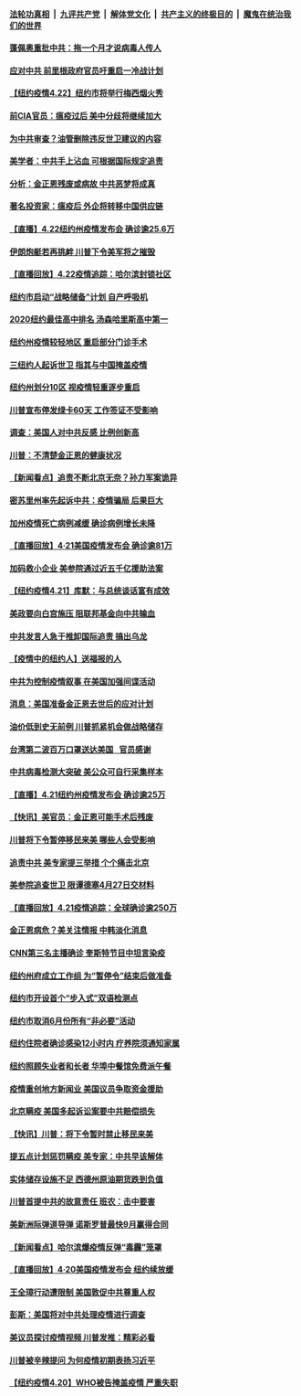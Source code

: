 ####  [法轮功真相](../../../../basic/blob/master/README.md?t=04230401) &nbsp;|&nbsp; [九评共产党](../../../../9ping.md/blob/master/README.md?t=04230401) &nbsp;|&nbsp; [解体党文化](../../../../jtdwh.md/blob/master/README.md?t=04230401)  &nbsp;|&nbsp; [共产主义的终极目的](../../../../gczydzjmd.md/blob/master/README.md?t=04230401) &nbsp;|&nbsp; [魔鬼在统治我们的世界](../../../../mgztzwmdsj.md/blob/master/README.md?t=04230401) 

#### [蓬佩奥重批中共：拖一个月才说病毒人传人](../pages/nsc412/n12053159.md?t=04230401) 

#### [应对中共 前里根政府官员吁重启一冷战计划](../pages/nsc412/n12053125.md?t=04230401) 

#### [【纽约疫情4.22】纽约市将举行梅西烟火秀](../pages/nsc412/n12052109.md?t=04230401) 

#### [前CIA官员：瘟疫过后 美中分歧将继续加大](../pages/nsc412/n12052795.md?t=04230401) 

#### [为中共审查？油管删除违反世卫建议的内容](../pages/nsc412/n12052815.md?t=04230401) 

#### [美学者：中共手上沾血 可根据国际规定追责](../pages/nsc412/n12052699.md?t=04230401) 

#### [分析：金正恩残废或病故 中共恶梦将成真](../pages/nsc412/n12052901.md?t=04230401) 

#### [著名投资家：瘟疫后 外企将转移中国供应链](../pages/nsc412/n12052757.md?t=04230401) 

#### [【直播】4.22纽约州疫情发布会 确诊逾25.6万](../pages/nsc412/n12052797.md?t=04230401) 

#### [伊朗炮艇若再挑衅 川普下令美军将之摧毁](../pages/nsc412/n12052638.md?t=04230401) 

#### [【直播回放】4.22疫情追踪：哈尔滨封锁社区](../pages/nsc412/n12052125.md?t=04230401) 

#### [纽约市启动“战略储备”计划  自产呼吸机](../pages/nsc412/n12051311.md?t=04230401) 

#### [2020纽约最佳高中排名  汤森哈里斯高中第一](../pages/nsc412/n12051295.md?t=04230401) 

#### [纽约州疫情较轻地区  重启部分门诊手术](../pages/nsc412/n12051298.md?t=04230401) 

#### [三纽约人起诉世卫  指其与中国掩盖疫情](../pages/nsc412/n12051382.md?t=04230401) 

#### [纽约州划分10区 视疫情轻重逐步重启](../pages/nsc412/n12051306.md?t=04230401) 

#### [川普宣布停发绿卡60天 工作签证不受影响](../pages/nsc412/n12051337.md?t=04230401) 

#### [调查：美国人对中共反感 比例创新高](../pages/nsc412/n12051133.md?t=04230401) 

#### [川普：不清楚金正恩的健康状况](../pages/nsc412/n12051127.md?t=04230401) 

#### [【新闻看点】追责不断北京无奈？孙力军案诡异](../pages/nsc412/n12050026.md?t=04230401) 

#### [密苏里州率先起诉中共：疫情骗局 后果巨大](../pages/nsc412/n12050604.md?t=04230401) 

#### [加州疫情死亡病例减缓 确诊病例增长未降](../pages/nsc412/n12050762.md?t=04230401) 

#### [【直播回放】4·21美国疫情发布会 确诊逾81万](../pages/nsc412/n12050506.md?t=04230401) 

#### [加码救小企业 美参院通过近五千亿援助法案](../pages/nsc412/n12050572.md?t=04230401) 

#### [【纽约疫情4.21】库默：与总统谈话富有成效](../pages/nsc412/n12049065.md?t=04230401) 

#### [美政要向白宫施压 阻联邦基金向中共输血](../pages/nsc412/n12050344.md?t=04230401) 

#### [中共发言人急于推卸国际追责 搞出乌龙](../pages/nsc412/n12050056.md?t=04230401) 

#### [【疫情中的纽约人】送福报的人](../pages/nsc412/n12050381.md?t=04230401) 

#### [中共为控制疫情叙事 在美国加强间谍活动](../pages/nsc412/n12050143.md?t=04230401) 

#### [消息：美国准备金正恩去世后的应对计划](../pages/nsc412/n12049919.md?t=04230401) 

#### [油价低到史无前例 川普抓紧机会做战略储存](../pages/nsc412/n12049686.md?t=04230401) 

#### [台湾第二波百万口罩送达美国   官员感谢](../pages/nsc412/n12049881.md?t=04230401) 

#### [中共病毒检测大突破 美公众可自行采集样本](../pages/nsc412/n12049777.md?t=04230401) 

#### [【直播】4.21纽约州疫情发布会 确诊逾25万](../pages/nsc412/n12049830.md?t=04230401) 

#### [【快讯】美官员：金正恩可能手术后残废](../pages/nsc412/n12049687.md?t=04230401) 

#### [川普将下令暂停移民来美 哪些人会受影响](../pages/nsc412/n12049619.md?t=04230401) 

#### [追责中共 美专家提三举措 个个痛击北京](../pages/nsc412/n12049531.md?t=04230401) 

#### [美参院追查世卫 限谭德塞4月27日交材料](../pages/nsc412/n12049335.md?t=04230401) 

#### [【直播回放】4.21疫情追踪：全球确诊逾250万](../pages/nsc412/n12049251.md?t=04230401) 

#### [金正恩病危？美关注情报 中韩淡化消息](../pages/nsc412/n12048735.md?t=04230401) 

#### [CNN第三名主播确诊 奎斯特节目中坦言染疫](../pages/nsc412/n12048641.md?t=04230401) 

#### [纽约州府成立工作组  为“暂停令”结束后做准备](../pages/nsc412/n12048302.md?t=04230401) 

#### [纽约市开设首个“步入式”双语检测点](../pages/nsc412/n12048281.md?t=04230401) 

#### [纽约市取消6月份所有“非必要”活动](../pages/nsc412/n12048295.md?t=04230401) 

#### [纽约住院者确诊感染12小时内 疗养院须通知家属](../pages/nsc412/n12048277.md?t=04230401) 

#### [纽约照顾失业者和长者 华埠中餐馆免费派午餐](../pages/nsc412/n12048340.md?t=04230401) 

#### [疫情重创地方新闻业 美国议员争取资金援助](../pages/nsc412/n12048112.md?t=04230401) 

#### [北京瞒疫 美国多起诉讼案要中共赔偿损失](../pages/nsc412/n12047800.md?t=04230401) 

#### [【快讯】川普：将下令暂时禁止移民来美](../pages/nsc412/n12048042.md?t=04230401) 

#### [提五点计划惩罚瞒疫 美专家：中共早该解体](../pages/nsc412/n12047186.md?t=04230401) 

#### [实体储存设施不足 西德州原油期货跌到负值](../pages/nsc412/n12047708.md?t=04230401) 

#### [川普首提中共的故意责任 班农：击中要害](../pages/nsc412/n12047604.md?t=04230401) 

#### [美新洲际弹道导弹 诺斯罗普最快9月赢得合同](../pages/nsc412/n12047578.md?t=04230401) 

#### [【新闻看点】哈尔滨爆疫情反弹“毒霾”笼罩](../pages/nsc412/n12046783.md?t=04230401) 

#### [【直播回放】4·20美国疫情发布会 纽约续放缓](../pages/nsc412/n12047171.md?t=04230401) 

#### [王全璋行动遭限制 美国敦促中共尊重人权](../pages/nsc412/n12047311.md?t=04230401) 

#### [彭斯：美国将对中共处理疫情进行调查](../pages/nsc412/n12047321.md?t=04230401) 

#### [美议员探讨疫情视频 川普发推：精彩必看](../pages/nsc412/n12047166.md?t=04230401) 

#### [川普被辛辣提问 为何疫情初期表扬习近平](../pages/nsc412/n12046535.md?t=04230401) 

#### [【纽约疫情4.20】WHO被告掩盖疫情 严重失职](../pages/nsc412/n12046022.md?t=04230401) 

